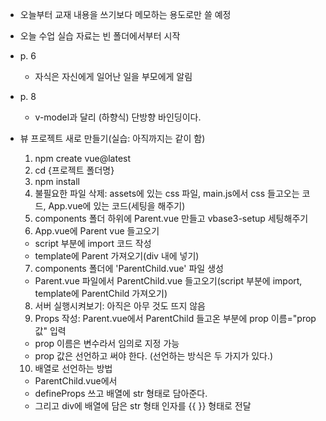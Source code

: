* 오늘부터 교재 내용을 쓰기보다 메모하는 용도로만 쓸 예정
* 오늘 수업 실습 자료는 빈 폴더에서부터 시작

* p. 6
  * 자식은 자신에게 일어난 일을 부모에게 알림

* p. 8
  * v-model과 달리 (하향식) 단방향 바인딩이다.

* 뷰 프로젝트 새로 만들기(실습: 아직까지는 같이 함)
  1. npm create vue@latest
  2. cd {프로젝트 폴더명}
  3. npm install
  4. 불필요한 파일 삭제: assets에 있는 css 파일, main.js에서 css 들고오는 코드, App.vue에 있는 코드(세팅을 해주기)
  5. components 폴더 하위에 Parent.vue 만들고 vbase3-setup 세팅해주기
  6. App.vue에 Parent vue 들고오기
    * script 부분에 import 코드 작성
    * template에 Parent 가져오기(div 내에 넣기)
  7. components 폴더에 'ParentChild.vue' 파일 생성
    * Parent.vue 파일에서 ParentChild.vue 들고오기(script 부분에 import, template에 ParentChild 가져오기)
  8. 서버 실행시켜보기: 아직은 아무 것도 뜨지 않음
  9. Props 작성: Parent.vue에서 ParentChild 들고온 부분에 prop 이름="prop 값" 입력
    * prop 이름은 변수라서 임의로 지정 가능
    * prop 값은 선언하고 써야 한다. (선언하는 방식은 두 가지가 있다.)
  10. 배열로 선언하는 방법
    * ParentChild.vue에서
    * defineProps 쓰고 배열에 str 형태로 담아준다.
    * 그리고 div에 배열에 담은 str 형태 인자를 {{ }} 형태로 전달
    